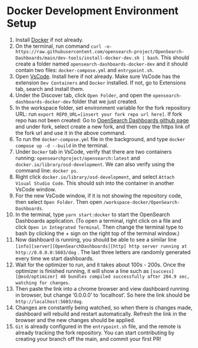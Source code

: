 # Docker Development Environment Setup

1. Install [Docker](https://docs.docker.com/get-docker/) if not already.
2. On the terminal, run command `curl -o- https://raw.githubusercontent.com/opensearch-project/OpenSearch-Dashboards/main/dev-tools/install-docker-dev.sh | bash`. This should create a folder named `opensearch-dashboards-docker-dev` and it should contain two files: `docker-compose.yml` and `entrypoint.sh`.
3. Open [VsCode](https://code.visualstudio.com/download). Install here if not already. Make sure VsCode has the extension `Dev Containers` and `Docker` installed. If not, go to Extensions tab, search and install them.
4. Under the Discover tab, click `Open Folder`, and open the `opensearch-dashboards-docker-dev` folder that we just created.
5. In the workspace folder, set environment variable for the fork repository URL: run `export REPO_URL=[insert your fork repo url here]`. If fork repo has not been created: Go to [OpenSearch Dashboards github page](https://github.com/opensearch-project/OpenSearch-Dashboards) and under fork, select create a new fork, and then copy the https link of the fork url and use it in the above command.
6. To run the `docker-compose.yml` file in the background, and type `docker compose up -d --build` in the terminal.
7. Under `Docker` tab in VsCode, verify that there are two containers running: `opensearchproject/opensearch:latest` and `docker.io/library/osd-development`. We can also verify using the command line: `docker ps`.
8. Right click `docker.io/library/osd-development`, and select `Attach Visual Studio Code`. This should ssh into the container in another VsCode window.
9. For the new VsCode window, if it is not showing the repository code, then select `Open Folder`. Then open `/workspace-docker/OpenSearch-Dashboards`.
10. In the terminal, type  `yarn start:docker` to start the OpenSearch Dashboards application.  (To open a terminal, right click on a file and click `Open in Integrated Terminal`. Then change the terminal type to bash by clicking the + sign on the right top of the terminal window.)
11. Now dashboard is running, you should be able to see a similar line `[info][server][OpenSearchDashboards][http] http server running at http://0.0.0.0:5603/dog` . The last three letters are randomly generated every time we start dashboards.
12. Wait for the optimizer to run, and it takes about 100s - 200s. Once the optimizer is finished running, it will show a line such as `[success][@osd/optimizer] 48 bundles compiled successfully after 204.9 sec, watching for changes`.
13. Then paste the link into a chrome browser and view dashboard running in browser, but change ‘0.0.0.0’ to ‘localhost’. So here the link should be `http://localhost:5603/dog`.
14. Changes are constantly being watched, so when there is changes made, dashboard will rebuild and restart automatically. Refresh the link in the browser and the new changes should be applied.
15. `Git` is already configured in the `entrypoint.sh` file, and the remote is already tracking the fork repository. You can start contributing by creating your branch off the main, and commit your first PR!

